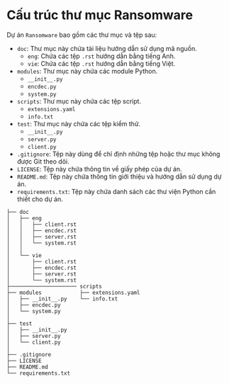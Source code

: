 # Cấu trúc thư mục Ransomware

Dự án `Ransomware` bao gồm các thư mục và tệp sau:

- `doc`: Thư mục này chứa tài liệu hướng dẫn sử dụng mã nguồn.
    - `eng`: Chứa các tệp `.rst` hướng dẫn bằng tiếng Anh.
    - `vie`: Chứa các tệp `.rst` hướng dẫn bằng tiếng Việt.
- `modules`: Thư mục này chứa các module Python.
    - `__init__.py`
    - `encdec.py`
    - `system.py`
- `scripts`: Thư mục này chứa các tệp script.
    - `extensions.yaml`
    - `info.txt`
- `test`: Thư mục này chứa các tệp kiểm thử.
    - `__init__.py`
    - `server.py`
    - `client.py`
- `.gitignore`: Tệp này dùng để chỉ định những tệp hoặc thư mục không được Git theo dõi.
- `LICENSE`: Tệp này chứa thông tin về giấy phép của dự án.
- `README.md`: Tệp này chứa thông tin giới thiệu và hướng dẫn sử dụng dự án.
- `requirements.txt`: Tệp này chứa danh sách các thư viện Python cần thiết cho dự án.

```
├── doc
│   ├── eng
│   │   ├── client.rst
│   │   ├── encdec.rst
│   │   ├── server.rst
│   │   └── system.rst
│   │
│   └── vie
│       ├── client.rst
│       ├── encdec.rst
│       ├── server.rst
│       └── system.rst
├───────────────────── scripts
├── modules            ├── extensions.yaml
│   ├── __init__.py    └── info.txt
│   ├── encdec.py
│   └── system.py
│
├── test
│   ├── __init__.py
│   ├── server.py
│   └── client.py
│
├── .gitignore
├── LICENSE
├── README.md
└── requirements.txt
```